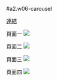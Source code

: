 #a2.w06-carousel

[連結](https://1101-1-a-web-408630126.vercel.app/1_active/w06-MS%20clone/index.html)

頁面一
![](https://i.imgur.com/9lAtWPq.png)

頁面二
![](https://i.imgur.com/ERfgH3V.png)

頁面三
![](https://i.imgur.com/z1Ucvi6.pngg)

頁面四
![](https://i.imgur.com/CfoIjSc.png)
